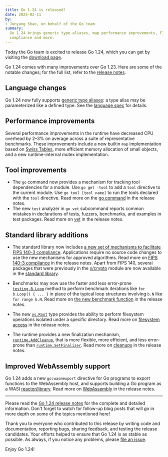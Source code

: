 ```yaml
---
title: Go 1.24 is released!
date: 2025-02-11
by:
- Junyang Shao, on behalf of the Go team
summary:
  Go 1.24 brings generic type aliases, map performance improvements, FIPS 140
  compliance and more.
---
```


Today the Go team is excited to release Go 1.24,
which you can get by visiting the [download page](/dl/).

Go 1.24 comes with many improvements over Go 1.23. Here are some of the notable
changes; for the full list, refer to the [release notes](/doc/go1.24).

## Language changes

<!-- go.dev/issue/46477 -->
Go 1.24 now fully supports [generic type aliases](/issue/46477): a type alias
may be parameterized like a defined type.
See the [language spec](/ref/spec#Alias_declarations) for details.

## Performance improvements

<!-- go.dev/issue/54766, go.dev/cl/614795, go.dev/issue/68578 -->
Several performance improvements in the runtime have decreased CPU overhead
by 2–3% on average across a suite of representative benchmarks. These
improvements include a new builtin `map` implementation based on
[Swiss Tables](https://abseil.io/about/design/swisstables), more efficient
memory allocation of small objects, and a new runtime-internal mutex
implementation.

## Tool improvements

- <!-- go.dev/issue/48429 -->
  The `go` command now provides a mechanism for tracking tool dependencies for a
  module. Use `go get -tool` to add a `tool` directive to the current module. Use
  `go tool [tool name]` to run the tools declared with the `tool` directive.
  Read more on the [go command](/doc/go1.24#go-command) in the release notes.
- <!-- go.dev/issue/44251 -->
  The new `test` analyzer in `go vet` subcommand reports common mistakes in
  declarations of tests, fuzzers, benchmarks, and examples in test packages.
  Read more on [vet](/doc/go1.24#vet) in the release notes.

## Standard library additions

- The standard library now includes [a new set of mechanisms to facilitate
  FIPS 140-3 compliance](/doc/security/fips140). Applications require no source code
  changes to use the new mechanisms for approved algorithms. Read more
  on [FIPS 140-3 compliance](/doc/go1.24#fips140) in the release notes.
  Apart from FIPS 140, several packages that were previously in the
  [x/crypto](/pkg/golang.org/x/crypto) module are now available in the
  [standard library](/doc/go1.24#crypto-mlkem).

- Benchmarks may now use the faster and less error-prone
  [`testing.B.Loop`](/pkg/testing#B.Loop) method to perform benchmark iterations
  like `for b.Loop() { ... }` in place of the typical loop structures involving
  `b.N` like `for range b.N`. Read more on
  [the new benchmark function](/doc/go1.24#new-benchmark-function) in the
  release notes.

- The new [`os.Root`](/pkg/os#Root) type provides the ability to perform
  filesystem operations isolated under a specific directory. Read more on
  [filesystem access](/doc/go1.24#directory-limited-filesystem-access) in the
  release notes.

- The runtime provides a new finalization mechanism,
  [`runtime.AddCleanup`](/pkg/runtime#AddCleanup), that is more flexible,
  more efficient, and less error-prone than
  [`runtime.SetFinalizer`](/pkg/runtime#SetFinalizer). Read more on
  [cleanups](/doc/go1.24#improved-finalizers) in the release notes.

## Improved WebAssembly support

<!-- go.dev/issue/65199, CL 603055 -->
Go 1.24 adds a new `go:wasmexport` directive for Go programs to export
functions to the WebAssembly host, and supports building a Go program as a WASI
[reactor/library](https://github.com/WebAssembly/WASI/blob/63a46f61052a21bfab75a76558485cf097c0dbba/legacy/application-abi.md#current-unstable-abi).
Read more on [WebAssembly](/doc/go1.24#wasm) in the release notes.

---


Please read the [Go 1.24 release notes](/doc/go1.24) for the complete and
detailed information. Don't forget to watch for follow-up blog posts that
will go in more depth on some of the topics mentioned here!

Thank you to everyone who contributed to this release by writing code and
documentation, reporting bugs, sharing feedback, and testing the release
candidates. Your efforts helped to ensure that Go 1.24 is as stable as possible.
As always, if you notice any problems, please [file an issue](/issue/new).

Enjoy Go 1.24!
